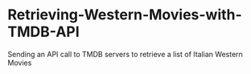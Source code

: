 # Retrieving-Western-Movies-with-TMDB-API
Sending an API call to TMDB servers to retrieve a list of Italian Western Movies
